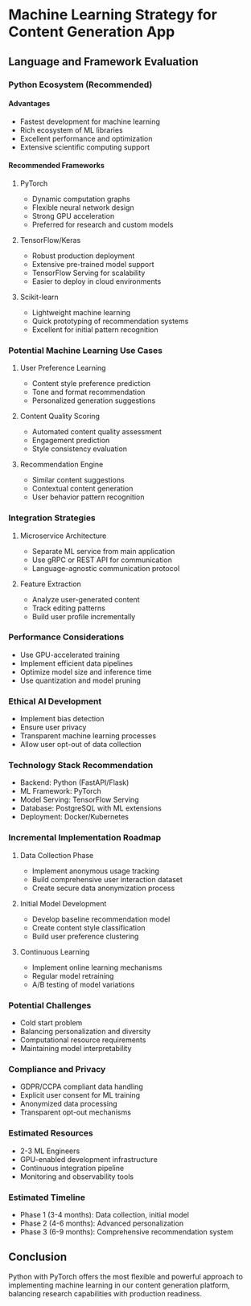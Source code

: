 # Machine Learning Strategy for Content Generation App

## Language and Framework Evaluation

### Python Ecosystem (Recommended)
#### Advantages
- Fastest development for machine learning
- Rich ecosystem of ML libraries
- Excellent performance and optimization
- Extensive scientific computing support

#### Recommended Frameworks
1. PyTorch
   - Dynamic computation graphs
   - Flexible neural network design
   - Strong GPU acceleration
   - Preferred for research and custom models

2. TensorFlow/Keras
   - Robust production deployment
   - Extensive pre-trained model support
   - TensorFlow Serving for scalability
   - Easier to deploy in cloud environments

3. Scikit-learn
   - Lightweight machine learning
   - Quick prototyping of recommendation systems
   - Excellent for initial pattern recognition

### Potential Machine Learning Use Cases
1. User Preference Learning
   - Content style preference prediction
   - Tone and format recommendation
   - Personalized generation suggestions

2. Content Quality Scoring
   - Automated content quality assessment
   - Engagement prediction
   - Style consistency evaluation

3. Recommendation Engine
   - Similar content suggestions
   - Contextual content generation
   - User behavior pattern recognition

### Integration Strategies
1. Microservice Architecture
   - Separate ML service from main application
   - Use gRPC or REST API for communication
   - Language-agnostic communication protocol

2. Feature Extraction
   - Analyze user-generated content
   - Track editing patterns
   - Build user profile incrementally

### Performance Considerations
- Use GPU-accelerated training
- Implement efficient data pipelines
- Optimize model size and inference time
- Use quantization and model pruning

### Ethical AI Development
- Implement bias detection
- Ensure user privacy
- Transparent machine learning processes
- Allow user opt-out of data collection

### Technology Stack Recommendation
- Backend: Python (FastAPI/Flask)
- ML Framework: PyTorch
- Model Serving: TensorFlow Serving
- Database: PostgreSQL with ML extensions
- Deployment: Docker/Kubernetes

### Incremental Implementation Roadmap
1. Data Collection Phase
   - Implement anonymous usage tracking
   - Build comprehensive user interaction dataset
   - Create secure data anonymization process

2. Initial Model Development
   - Develop baseline recommendation model
   - Create content style classification
   - Build user preference clustering

3. Continuous Learning
   - Implement online learning mechanisms
   - Regular model retraining
   - A/B testing of model variations

### Potential Challenges
- Cold start problem
- Balancing personalization and diversity
- Computational resource requirements
- Maintaining model interpretability

### Compliance and Privacy
- GDPR/CCPA compliant data handling
- Explicit user consent for ML training
- Anonymized data processing
- Transparent opt-out mechanisms

### Estimated Resources
- 2-3 ML Engineers
- GPU-enabled development infrastructure
- Continuous integration pipeline
- Monitoring and observability tools

### Estimated Timeline
- Phase 1 (3-4 months): Data collection, initial model
- Phase 2 (4-6 months): Advanced personalization
- Phase 3 (6-9 months): Comprehensive recommendation system

## Conclusion
Python with PyTorch offers the most flexible and powerful approach to implementing machine learning in our content generation platform, balancing research capabilities with production readiness.
